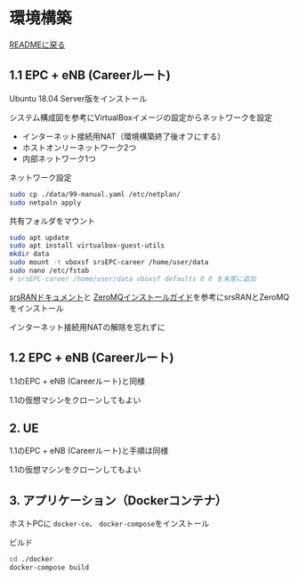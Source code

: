 # 環境構築

[READMEに戻る](../README.md)

## 1.1 EPC + eNB  (Careerルート)

Ubuntu 18.04 Server版をインストール  

システム構成図を参考にVirtualBoxイメージの設定からネットワークを設定

- インターネット接続用NAT（環境構築終了後オフにする）
- ホストオンリーネットワーク2つ
- 内部ネットワーク1つ

ネットワーク設定

 ```bash
sudo cp ./data/99-manual.yaml /etc/netplan/
sudo netpaln apply
```

共有フォルダをマウント
```bash
sudo apt update
sudo apt install virtualbox-guest-utils
mkdir data
sudo mount -t vboxsf srsEPC-career /home/user/data
sudo nano /etc/fstab
# srsEPC-career /home/user/data vboxsf defaults 0 0 を末尾に追加
```

[srsRANドキュメント](https://docs.srslte.com/en/latest/general/source/1_installation.html#gen-installation)と
[ZeroMQインストールガイド](https://docs.srslte.com/en/latest/app_notes/source/zeromq/source/index.html#introduction)を参考にsrsRANとZeroMQをインストール

インターネット接続用NATの解除を忘れずに

## 1.2 EPC + eNB  (Careerルート)

1.1のEPC + eNB  (Careerルート)と同様

1.1の仮想マシンをクローンしてもよい

## 2. UE

1.1のEPC + eNB (Careerルート)と手順は同様

1.1の仮想マシンをクローンしてもよい

## 3. アプリケーション（Dockerコンテナ）

ホストPCに `docker-ce`、 `docker-compose`をインストール

ビルド

```bash
cd ./docker
docker-compose build
```